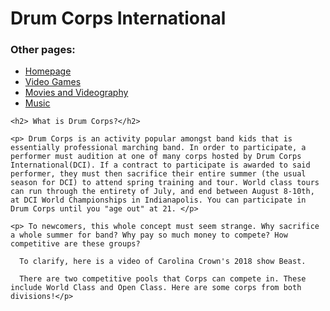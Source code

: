 
<html>
  <h1>
    Drum Corps International
  </h1>
  <body>
    <h3>
      Other pages:
    </h3>
    <ul>
      <li><a href="README.md">Homepage</a></li>
      <li><a href="Video_Games.md">Video Games</a></li>
      <li><a href="Movies.md">Movies and Videography</a></li>
      <li><a href="Music.md">Music</a></li>   
    </ul>
  
    <h2> What is Drum Corps?</h2>
    
    <p> Drum Corps is an activity popular amongst band kids that is essentially professional marching band. In order to participate, a performer must audition at one of many corps hosted by Drum Corps International(DCI). If a contract to participate is awarded to said performer, they must then sacrifice their entire summer (the usual season for DCI) to attend spring training and tour. World class tours can run through the entirety of July, and end between August 8-10th, at DCI World Championships in Indianapolis. You can participate in Drum Corps until you "age out" at 21. </p>
    
    <p> To newcomers, this whole concept must seem strange. Why sacrifice a whole summer for band? Why pay so much money to compete? How competitive are these groups?

      To clarify, here is a video of Carolina Crown's 2018 show Beast.
      
      There are two competitive pools that Corps can compete in. These include World Class and Open Class. Here are some corps from both divisions!</p>
  
  
  
